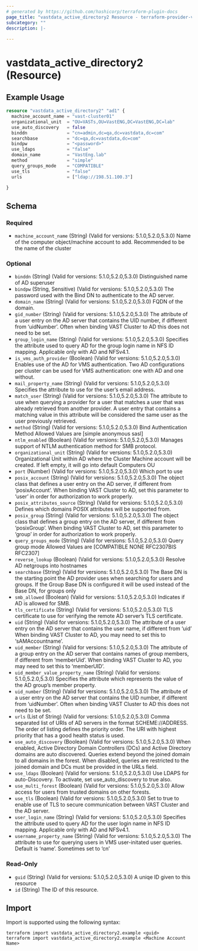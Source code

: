 ```yaml
---
# generated by https://github.com/hashicorp/terraform-plugin-docs
page_title: "vastdata_active_directory2 Resource - terraform-provider-vastdata"
subcategory: ""
description: |-
  
---
```


# vastdata_active_directory2 (Resource)



## Example Usage

```terraform
resource "vastdata_active_directory2" "ad1" {
  machine_account_name = "vast-cluster01"
  organizational_unit  = "OU=VASTs,OU=VastENG,DC=VastENG,DC=lab"
  use_auto_discovery   = false
  binddn               = "cn=admin,dc=qa,dc=vastdata,dc=com"
  searchbase           = "dc=qa,dc=vastdata,dc=com"
  bindpw               = "<password>"
  use_ldaps            = "false"
  domain_name          = "VastEng.lab"
  method               = "simple"
  query_groups_mode    = "COMPATIBLE"
  use_tls              = "false"
  urls                 = ["ldap://198.51.100.3"]

}
```

<!-- schema generated by tfplugindocs -->
## Schema

### Required

- `machine_account_name` (String) (Valid for versions: 5.1.0,5.2.0,5.3.0) Name of the computer object/machine account to add. Recommended to be the name of the cluster

### Optional

- `binddn` (String) (Valid for versions: 5.1.0,5.2.0,5.3.0) Distinguished name of AD superuser
- `bindpw` (String, Sensitive) (Valid for versions: 5.1.0,5.2.0,5.3.0) The password used with the Bind DN to authenticate to the AD server.
- `domain_name` (String) (Valid for versions: 5.1.0,5.2.0,5.3.0) FQDN of the domain.
- `gid_number` (String) (Valid for versions: 5.1.0,5.2.0,5.3.0) The attribute of a user entry on the AD server that contains the UID number, if different from ‘uidNumber’. Often when binding VAST Cluster to AD this does not need to be set.
- `group_login_name` (String) (Valid for versions: 5.1.0,5.2.0,5.3.0) Specifies the attribute used to query AD for the group login name in NFS ID mapping. Applicable only with AD and NFSv4.1.
- `is_vms_auth_provider` (Boolean) (Valid for versions: 5.1.0,5.2.0,5.3.0) Enables use of the AD for VMS authentication. Two AD configurations per cluster can be used for VMS authentication: one with AD and one without.
- `mail_property_name` (String) (Valid for versions: 5.1.0,5.2.0,5.3.0) Specifies the attribute to use for the user’s email address.
- `match_user` (String) (Valid for versions: 5.1.0,5.2.0,5.3.0) The attribute to use when querying a provider for a user that matches a user that was already retrieved from another provider. A user entry that contains a matching value in this attribute will be considered the same user as the user previously retrieved.
- `method` (String) (Valid for versions: 5.1.0,5.2.0,5.3.0) Bind Authentication Method Allowed Values are [simple anonymous sasl]
- `ntlm_enabled` (Boolean) (Valid for versions: 5.1.0,5.2.0,5.3.0) Manages support of NTLM authentication method for SMB protocol.
- `organizational_unit` (String) (Valid for versions: 5.1.0,5.2.0,5.3.0) Organizational Unit within AD where the Cluster Machine account will be created. If left empty, it will go into default Computers OU
- `port` (Number) (Valid for versions: 5.1.0,5.2.0,5.3.0) Which port to use
- `posix_account` (String) (Valid for versions: 5.1.0,5.2.0,5.3.0) The object class that defines a user entry on the AD server, if different from ‘posixAccount’. When binding VAST Cluster to AD, set this parameter to ‘user’ in order for authorization to work properly.
- `posix_attributes_source` (String) (Valid for versions: 5.1.0,5.2.0,5.3.0) Defines which domains POSIX attributes will be supported from.
- `posix_group` (String) (Valid for versions: 5.1.0,5.2.0,5.3.0)  The object class that defines a group entry on the AD server, if different from ‘posixGroup’. When binding VAST Cluster to AD, set this parameter to ‘group’ in order for authorization to work properly.
- `query_groups_mode` (String) (Valid for versions: 5.1.0,5.2.0,5.3.0) Query group mode Allowed Values are [COMPATIBLE NONE RFC2307BIS RFC2307]
- `reverse_lookup` (Boolean) (Valid for versions: 5.1.0,5.2.0,5.3.0) Resolve AD netgroups into hostnames
- `searchbase` (String) (Valid for versions: 5.1.0,5.2.0,5.3.0) The Base DN is the starting point the AD provider uses when searching for users and groups. If the Group Base DN is configured it will be used instead of the Base DN, for groups only
- `smb_allowed` (Boolean) (Valid for versions: 5.1.0,5.2.0,5.3.0) Indicates if AD is allowed for SMB.
- `tls_certificate` (String) (Valid for versions: 5.1.0,5.2.0,5.3.0) TLS certificate to use for verifying the remote AD server’s TLS certificate.
- `uid` (String) (Valid for versions: 5.1.0,5.2.0,5.3.0) The attribute of a user entry on the AD server that contains the user name, if different from ‘uid’ When binding VAST Cluster to AD, you may need to set this to ‘sAMAccountname’.
- `uid_member` (String) (Valid for versions: 5.1.0,5.2.0,5.3.0) The attribute of a group entry on the AD server that contains names of group members, if different from ‘memberUid’. When binding VAST Cluster to AD, you may need to set this to ‘memberUID’.
- `uid_member_value_property_name` (String) (Valid for versions: 5.1.0,5.2.0,5.3.0) Specifies the attribute which represents the value of the AD group’s member property.
- `uid_number` (String) (Valid for versions: 5.1.0,5.2.0,5.3.0) The attribute of a user entry on the AD server that contains the UID number, if different from ‘uidNumber’. Often when binding VAST Cluster to AD this does not need to be set.
- `urls` (List of String) (Valid for versions: 5.1.0,5.2.0,5.3.0) Comma separated list of URIs of AD servers in the format SCHEME://ADDRESS. The order of listing defines the priority order. The URI with highest priority that has a good health status is used.
- `use_auto_discovery` (Boolean) (Valid for versions: 5.1.0,5.2.0,5.3.0) When enabled, Active Directory Domain Controllers (DCs) and Active Directory domains are auto discovered. Queries extend beyond the joined domain to all domains in the forest. When disabled, queries are restricted to the joined domain and DCs must be provided in the URLs field.
- `use_ldaps` (Boolean) (Valid for versions: 5.1.0,5.2.0,5.3.0) Use LDAPS for auto-Discovery. To activate, set use_auto_discovery to true also.
- `use_multi_forest` (Boolean) (Valid for versions: 5.1.0,5.2.0,5.3.0) Allow access for users from trusted domains on other forests.
- `use_tls` (Boolean) (Valid for versions: 5.1.0,5.2.0,5.3.0) Set to true to enable use of TLS to secure communication between VAST Cluster and the AD server.
- `user_login_name` (String) (Valid for versions: 5.1.0,5.2.0,5.3.0) Specifies the attribute used to query AD for the user login name in NFS ID mapping. Applicable only with AD and NFSv4.1.
- `username_property_name` (String) (Valid for versions: 5.1.0,5.2.0,5.3.0) The attribute to use for querying users in VMS user-initated user queries. Default is ‘name’. Sometimes set to ‘cn’

### Read-Only

- `guid` (String) (Valid for versions: 5.1.0,5.2.0,5.3.0) A uniqe ID given to this resource
- `id` (String) The ID of this resource.

## Import

Import is supported using the following syntax:

```shell
terraform import vastdata_active_directory2.example <guid>
terraform import vastdata_active_directory2.example <Machine Account Name>
```
